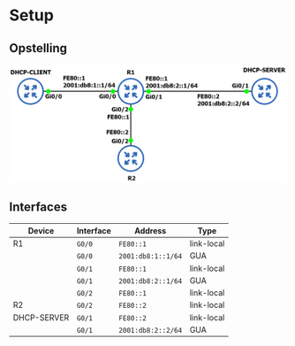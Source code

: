 # Setup

## Opstelling
![Opstelling](lab-07-01-layout.png)

## Interfaces

| Device      | Interface | Address                  | Type       |
|-------------|-----------|--------------------------|------------|
| R1          | `G0/0`      | `FE80::1`              | link-local |
|             | `G0/0`      | `2001:db8:1::1/64`     | GUA        |
|             | `G0/1`      | `FE80::1`              | link-local |
|             | `G0/1`      | `2001:db8:2::1/64`     | GUA        |
|             | `G0/2`      | `FE80::1`              | link-local |
| R2          | `G0/2`      | `FE80::2`              | link-local |
| DHCP-SERVER | `G0/1`      | `FE80::2`              | link-local |
|             | `G0/1`      | `2001:db8:2::2/64`     | GUA        |
